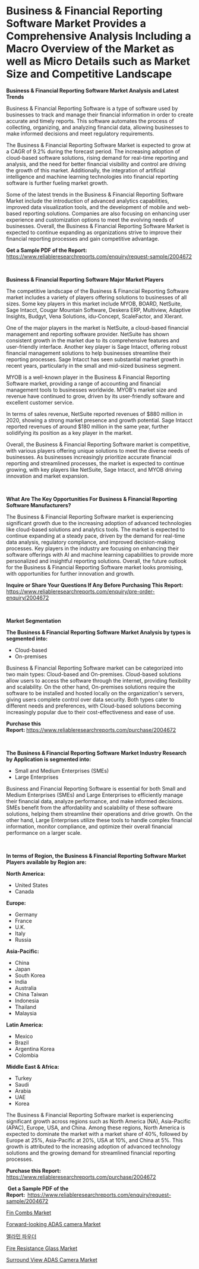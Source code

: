 <p><h1>Business & Financial Reporting Software Market Provides a Comprehensive Analysis Including a Macro Overview of the Market as well as Micro Details such as Market Size and Competitive Landscape</h1></p><p><strong>Business & Financial Reporting Software Market Analysis and Latest Trends</strong></p>
<p><p>Business & Financial Reporting Software is a type of software used by businesses to track and manage their financial information in order to create accurate and timely reports. This software automates the process of collecting, organizing, and analyzing financial data, allowing businesses to make informed decisions and meet regulatory requirements.</p><p>The Business & Financial Reporting Software Market is expected to grow at a CAGR of 9.2% during the forecast period. The increasing adoption of cloud-based software solutions, rising demand for real-time reporting and analysis, and the need for better financial visibility and control are driving the growth of this market. Additionally, the integration of artificial intelligence and machine learning technologies into financial reporting software is further fueling market growth.</p><p>Some of the latest trends in the Business & Financial Reporting Software Market include the introduction of advanced analytics capabilities, improved data visualization tools, and the development of mobile and web-based reporting solutions. Companies are also focusing on enhancing user experience and customization options to meet the evolving needs of businesses. Overall, the Business & Financial Reporting Software Market is expected to continue expanding as organizations strive to improve their financial reporting processes and gain competitive advantage.</p></p>
<p><strong>Get a Sample PDF of the Report:&nbsp;</strong> <a href="https://www.reliableresearchreports.com/enquiry/request-sample/2004672">https://www.reliableresearchreports.com/enquiry/request-sample/2004672</a></p>
<p>&nbsp;</p>
<p><strong>Business & Financial Reporting Software Major Market Players</strong></p>
<p><p>The competitive landscape of the Business & Financial Reporting Software market includes a variety of players offering solutions to businesses of all sizes. Some key players in this market include MYOB, BOARD, NetSuite, Sage Intacct, Cougar Mountain Software, Deskera ERP, Multiview, Adaptive Insights, Budgyt, Vena Solutions, idu-Concept, ScaleFactor, and Xlerant.</p><p>One of the major players in the market is NetSuite, a cloud-based financial management and reporting software provider. NetSuite has shown consistent growth in the market due to its comprehensive features and user-friendly interface. Another key player is Sage Intacct, offering robust financial management solutions to help businesses streamline their reporting processes. Sage Intacct has seen substantial market growth in recent years, particularly in the small and mid-sized business segment.</p><p>MYOB is a well-known player in the Business & Financial Reporting Software market, providing a range of accounting and financial management tools to businesses worldwide. MYOB's market size and revenue have continued to grow, driven by its user-friendly software and excellent customer service.</p><p>In terms of sales revenue, NetSuite reported revenues of $880 million in 2020, showing a strong market presence and growth potential. Sage Intacct reported revenues of around $180 million in the same year, further solidifying its position as a key player in the market.</p><p>Overall, the Business & Financial Reporting Software market is competitive, with various players offering unique solutions to meet the diverse needs of businesses. As businesses increasingly prioritize accurate financial reporting and streamlined processes, the market is expected to continue growing, with key players like NetSuite, Sage Intacct, and MYOB driving innovation and market expansion.</p></p>
<p>&nbsp;</p>
<p><strong>What Are The Key Opportunities For Business & Financial Reporting Software Manufacturers?</strong></p>
<p><p>The Business & Financial Reporting Software market is experiencing significant growth due to the increasing adoption of advanced technologies like cloud-based solutions and analytics tools. The market is expected to continue expanding at a steady pace, driven by the demand for real-time data analysis, regulatory compliance, and improved decision-making processes. Key players in the industry are focusing on enhancing their software offerings with AI and machine learning capabilities to provide more personalized and insightful reporting solutions. Overall, the future outlook for the Business & Financial Reporting Software market looks promising, with opportunities for further innovation and growth.</p></p>
<p><strong>Inquire or Share Your Questions If Any Before Purchasing This Report:</strong> <a href="https://www.reliableresearchreports.com/enquiry/pre-order-enquiry/2004672">https://www.reliableresearchreports.com/enquiry/pre-order-enquiry/2004672</a></p>
<p>&nbsp;</p>
<p><strong>Market Segmentation</strong></p>
<p><strong>The Business & Financial Reporting Software Market Analysis by types is segmented into:</strong></p>
<p><ul><li>Cloud-based</li><li>On-premises</li></ul></p>
<p><p>Business & Financial Reporting Software market can be categorized into two main types: Cloud-based and On-premises. Cloud-based solutions allow users to access the software through the internet, providing flexibility and scalability. On the other hand, On-premises solutions require the software to be installed and hosted locally on the organization's servers, giving users complete control over data security. Both types cater to different needs and preferences, with Cloud-based solutions becoming increasingly popular due to their cost-effectiveness and ease of use.</p></p>
<p><strong>Purchase this Report:&nbsp;</strong><a href="https://www.reliableresearchreports.com/purchase/2004672">https://www.reliableresearchreports.com/purchase/2004672</a></p>
<p>&nbsp;</p>
<p><strong>The Business & Financial Reporting Software Market Industry Research by Application is segmented into:</strong></p>
<p><ul><li>Small and Medium Enterprises (SMEs)</li><li>Large Enterprises</li></ul></p>
<p><p>Business and Financial Reporting Software is essential for both Small and Medium Enterprises (SMEs) and Large Enterprises to efficiently manage their financial data, analyze performance, and make informed decisions. SMEs benefit from the affordability and scalability of these software solutions, helping them streamline their operations and drive growth. On the other hand, Large Enterprises utilize these tools to handle complex financial information, monitor compliance, and optimize their overall financial performance on a larger scale.</p></p>
<p>&nbsp;</p>
<p><strong>In terms of Region, the Business & Financial Reporting Software Market Players available by Region are:</strong></p>
<p>
    <p> <strong> North America: </strong>
        <ul>
            <li>United States</li>
            <li>Canada</li>
        </ul>
        </p> 
    <p> <strong> Europe: </strong>
        <ul>
            <li>Germany</li>
            <li>France</li>
            <li>U.K.</li>
            <li>Italy</li>
            <li>Russia</li>
        </ul>
        </p> 
    <p> <strong> Asia-Pacific: </strong>
        <ul>
            <li>China</li>
            <li>Japan</li>
            <li>South Korea</li>
            <li>India</li>
            <li>Australia</li>
            <li>China Taiwan</li>
            <li>Indonesia</li>
            <li>Thailand</li>
            <li>Malaysia</li>
        </ul>
        </p> 
    <p> <strong> Latin America: </strong>
        <ul>
            <li>Mexico</li>
            <li>Brazil</li>
            <li>Argentina Korea</li>
            <li>Colombia</li>
        </ul>
        </p> 
    <p> <strong> Middle East & Africa: </strong>
        <ul>
            <li>Turkey</li>
            <li>Saudi</li>
            <li>Arabia</li>
            <li>UAE</li>
            <li>Korea</li>
        </ul>
    </p>
    </p>
<p><p>The Business & Financial Reporting Software market is experiencing significant growth across regions such as North America (NA), Asia-Pacific (APAC), Europe, USA, and China. Among these regions, North America is expected to dominate the market with a market share of 40%, followed by Europe at 25%, Asia-Pacific at 20%, USA at 10%, and China at 5%. This growth is attributed to the increasing adoption of advanced technology solutions and the growing demand for streamlined financial reporting processes.</p></p>
<p><strong>Purchase this Report: </strong><a href="https://www.reliableresearchreports.com/purchase/2004672">https://www.reliableresearchreports.com/purchase/2004672</a></p>
<p>&nbsp;<strong>Get a Sample PDF of the Report:&nbsp;&nbsp;</strong><a href="https://www.reliableresearchreports.com/enquiry/request-sample/2004672">https://www.reliableresearchreports.com/enquiry/request-sample/2004672</a></p>
<p><strong></strong></p>
<p><p><a href="https://view.publitas.com/reportprime-1/fin-combs-market-analysis-and-market-size-global-industry-overview-market-segmentation-and-forecast-2024-to-2031/">Fin Combs Market</a></p><p><a href="https://unruly-ladybug-44b.notion.site/Forward-looking-ADAS-camera-Market-Research-Report-Provides-Critical-Insights-that-can-help-Shape-Bu-b1ac87da79e742e9a0aaf4afb5390fbb">Forward-looking ADAS camera Market</a></p><p><a href="https://medium.com/@hxzi07639916/%EB%A9%9C%EB%9D%BC%EB%AF%BC-%EB%B6%84%EB%A7%90-%EC%8B%9C%EC%9E%A5-%EC%9C%A0%ED%98%95-%EC%9D%91%EC%9A%A9-%EB%B0%8F-%EC%A7%80%EB%A6%AC%EC%97%90-%EB%8C%80%ED%95%9C-%ED%8F%AC%EA%B4%84%EC%A0%81%EC%9D%B8-%ED%8F%89%EA%B0%80-6dabf99a1c03">멜라민 파우더</a></p><p><a href="https://view.publitas.com/reportprime-1/fire-resistance-glass-market-offer-valuable-insights-into-market-size-market-share-market-trends-and-projections-spanning-from-2024-to-2031/">Fire Resistance Glass Market</a></p><p><a href="https://cute-banjo-8ca.notion.site/Surround-View-ADAS-Camera-Market-Research-Report-Provides-Critical-Insights-that-can-help-Shape-Busi-19d3364d8eec45ba8895be331416a877">Surround View ADAS Camera Market</a></p></p>